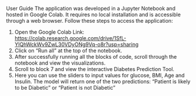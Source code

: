 User Guide
The application was developed in a Jupyter Notebook and hosted in Google Colab. It requires no local installation and is accessible through a web browser. Follow these steps to access the application:
1.	Open the Google Colab Link: https://colab.research.google.com/drive/1SfL-YlQhWckWv9ZwL30VDyONg9Vq-o8r?usp=sharing
2.	Click on “Run all” at the top of the notebook.
3.	After successfully running all the blocks of code, scroll through the notebook and view the visualizations.
4.	Scroll to block 7 and view the interactive Diabetes Prediction Tool.
5.	Here you can use the sliders to input values for glucose, BMI, Age and Insulin. The model will return one of the two predictions: “Patient is likely to be Diabetic” or “Patient is not Diabetic”
